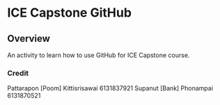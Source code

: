 # ICE Capstone GitHub

## Overview
An activity to learn how to use GitHub for ICE Capstone course.

### Credit
Pattarapon [Poom] Kittisrisawai 6131837921
Supanut [Bank] Phonampai 6131870521
